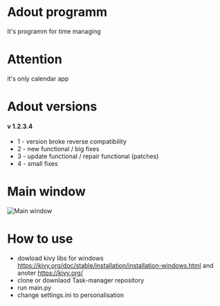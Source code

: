 # Adout programm
It's programm for time managing

# Attention
it's only calendar app

# Adout versions
#### v 1.2.3.4
* 1 - version broke reverse compatibility
* 2 - new functional / big fixes
* 3 - update functional / repair functional (patches)
* 4 - small fixes

# Main window
![Main window](https://i.ibb.co/6b37mp2/3.png)

# How to use
* dowload kivy libs 
    for windows https://kivy.org/doc/stable/installation/installation-windows.html
    and anoter https://kivy.org/
* clone or downlaod Task-manager repository
* run main.py
* change settings.ini to personalisation
